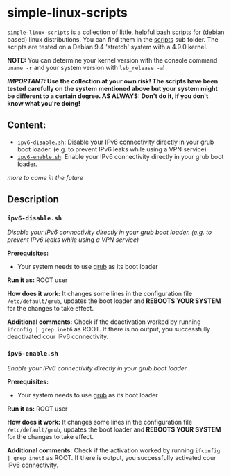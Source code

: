 # simple-linux-scripts

`simple-linux-scripts` is a collection of little, helpful bash scripts for (debian based) linux distributions.
You can find them in the [scripts](scripts) sub folder.
The scripts are tested on a Debian 9.4 'stretch' system with a 4.9.0 kernel.

**NOTE:** You can determine your kernel version with the console command `uname -r` and your system version with `lsb_release -a`!

**_IMPORTANT:_ Use the collection at your own risk! The scripts have been tested carefully on the system mentioned above but your system might be different to a certain degree. AS ALWAYS: Don't do it, if you don't know what you're doing!**


## Content:
* [`ipv6-disable.sh`](scripts/ipv6-disable.sh): Disable your IPv6 connectivity directly in your grub boot loader. (e.g. to prevent IPv6 leaks while using a VPN service)
* [`ipv6-enable.sh`](scripts/ipv6-enable.sh): Enable your IPv6 connectivity directly in your grub boot loader.

_more to come in the future_


## Description

### `ipv6-disable.sh`
_Disable your IPv6 connectivity directly in your grub boot loader. (e.g. to prevent IPv6 leaks while using a VPN service)_

**Prerequisites:**
* Your system needs to use [grub](https://wiki.debian.org/Grub) as its boot loader

**Run it as:** ROOT user

**How does it work:**
It changes some lines in the configuration file `/etc/default/grub`, updates the boot loader and **REBOOTS YOUR SYSTEM** for the changes to take effect.

**Additional comments:**
Check if the deactivation worked by running `ifconfig | grep inet6` as ROOT. If there is no output, you successfully deactivated cour IPv6 connectivity.


### `ipv6-enable.sh`
_Enable your IPv6 connectivity directly in your grub boot loader._

**Prerequisites:**
* Your system needs to use [grub](https://wiki.debian.org/Grub) as its boot loader

**Run it as:** ROOT user

**How does it work:**
It changes some lines in the configuration file `/etc/default/grub`, updates the boot loader and **REBOOTS YOUR SYSTEM** for the changes to take effect.

**Additional comments:**
Check if the activation worked by running `ifconfig | grep inet6` as ROOT. If there is output, you successfully activated cour IPv6 connectivity.
